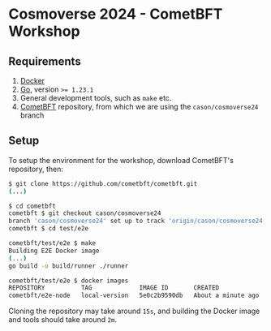 # Cosmoverse 2024 - CometBFT Workshop

## Requirements

1. [Docker](https://www.docker.com/)
2. [Go](https://go.dev/), version `>= 1.23.1`
4. General development tools, such as `make` etc.
3. [CometBFT](github.com/cometbft/cometbft/) repository, from which we are using the `cason/cosmoverse24` branch


## Setup

To setup the environment for the workshop, download CometBFT's repository, then:

```bash
$ git clone https://github.com/cometbft/cometbft.git
(...)

$ cd cometbft
cometbft $ git checkout cason/cosmoverse24
branch 'cason/cosmoverse24' set up to track 'origin/cason/cosmoverse24'.
cometbft $ cd test/e2e

cometbft/test/e2e $ make
Building E2E Docker image
(...)
go build -o build/runner ./runner

cometbft/test/e2e $ docker images
REPOSITORY          TAG             IMAGE ID       CREATED              SIZE
cometbft/e2e-node   local-version   5e0c2b9590db   About a minute ago   3.09GB
```

Cloning the repository may take around `15s`, and building the Docker image and
tools should take around `2m`.
